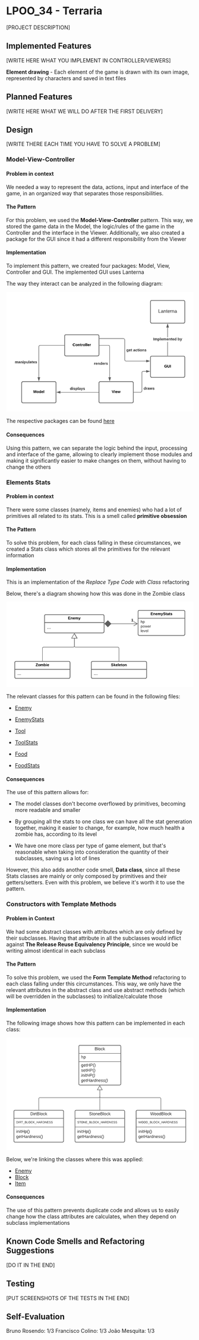 # LPOO_34 - Terraria

[PROJECT DESCRIPTION]

## Implemented Features
[WRITE HERE WHAT YOU IMPLEMENT IN CONTROLLER/VIEWERS]

**Element drawing** - Each element of the game is drawn with its own
image, represented by characters and saved in text files

## Planned Features
[WRITE HERE WHAT WE WILL DO AFTER THE FIRST DELIVERY]

## Design
[WRITE THERE EACH TIME YOU HAVE TO SOLVE A PROBLEM]

### Model-View-Controller
#### Problem in context
We needed a way to represent the data, actions, input and interface of the game,
in an organized way that separates those responsibilities.

#### The Pattern
For this problem, we used the **Model-View-Controller** pattern. This way,
we stored the game data in the Model, the logic/rules of the game in the Controller and
the interface in the Viewer. Additionally, we also created a package for the GUI
since it had a different responsibility from the Viewer

#### Implementation
To implement this pattern, we created four packages: Model, View, Controller
and GUI. The implemented GUI uses Lanterna

The way they interact can be analyzed in the following diagram:

![MVCUML](uml/mvc.png)

The respective packages can be found [here](https://github.com/FEUP-LPOO-2021/lpoo-2021-g34/tree/master/src/main/java)

#### Consequences
Using this pattern, we can separate the logic behind the input, processing and
interface of the game, allowing to clearly implement those modules and
making it significantly easier to make changes on them, without having to change
the others


### Elements Stats

#### Problem in context

There were some classes (namely, items and enemies) who had
a lot of primitives all related to its stats. This is a smell
called **primitive obsession**

#### The Pattern
To solve this problem, for each class falling in these circumstances,
we created a Stats class which stores all the primitives for the relevant
information

#### Implementation
This is an implementation of the *Replace Type Code with Class* refactoring

Below, there's a diagram showing how this was done in the Zombie class

![StatsUML](uml/stats.png)

The relevant classes for this pattern can be found in the following files:

- [Enemy](https://github.com/FEUP-LPOO-2021/lpoo-2021-g34/blob/master/src/main/java/Model/elements/enemies/Enemy.java)

- [EnemyStats](https://github.com/FEUP-LPOO-2021/lpoo-2021-g34/blob/master/src/main/java/Model/elements/enemies/EnemyStats.java)

- [Tool](https://github.com/FEUP-LPOO-2021/lpoo-2021-g34/blob/master/src/main/java/Model/items/tools/Tool.java)

- [ToolStats](https://github.com/FEUP-LPOO-2021/lpoo-2021-g34/blob/master/src/main/java/Model/items/tools/ToolStats.java)

- [Food](https://github.com/FEUP-LPOO-2021/lpoo-2021-g34/blob/master/src/main/java/Model/items/food/Food.java)

- [FoodStats](https://github.com/FEUP-LPOO-2021/lpoo-2021-g34/blob/master/src/main/java/Model/items/food/FoodStats.java)

#### Consequences
The use of this pattern allows for:
- The model classes don't become overflowed by primitives, becoming more
readable and smaller
  
- By grouping all the stats to one class we can have all the stat generation
together, making it easier to change, for example, how much health a zombie 
has, according to its level
  
- We have one more class per type of game element, but that's reasonable when
taking into consideration the quantity of their subclasses, saving us a lot of lines

However, this also adds another code smell, **Data class**, since all
these Stats classes are mainly or only composed by primitives and their
getters/setters. Even with this problem, we believe it's worth it to use
the pattern.


### Constructors with Template Methods

#### Problem in Context
We had some abstract classes with attributes which are only defined
by their subclasses. Having that attribute in all the subclasses would
inflict against **The Release Reuse Equivalency Principle**, since we
would be writing almost identical in each subclass

#### The Pattern
To solve this problem, we used the **Form Template Method** refactoring
to each class falling under this circumstances. This way, we only have the
relevant attributes in the abstract class and use abstract methods (which will
be overridden in the subclasses) to initialize/calculate those

#### Implementation
The following image shows how this pattern can be implemented in each class:

![TemplateUML](uml/template.png)

Below, we're linking the classes where this was applied:

- [Enemy](https://github.com/FEUP-LPOO-2021/lpoo-2021-g34/blob/master/src/main/java/Model/elements/enemies/Enemy.java)
- [Block](https://github.com/FEUP-LPOO-2021/lpoo-2021-g34/blob/master/src/main/java/Model/elements/blocks/Block.java)
- [Item](https://github.com/FEUP-LPOO-2021/lpoo-2021-g34/blob/master/src/main/java/Model/items/Item.java)

#### Consequences
The use of this pattern prevents duplicate code and allows us to easily
change how the class attributes are calculates, when they depend on subclass
implementations

## Known Code Smells and Refactoring Suggestions
[DO IT IN THE END]

## Testing
[PUT SCREENSHOTS OF THE TESTS IN THE END]

## Self-Evaluation
Bruno Rosendo: 1/3
Francisco Colino: 1/3
João Mesquita: 1/3
